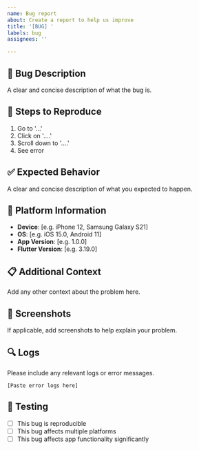 ```yaml
---
name: Bug report
about: Create a report to help us improve
title: '[BUG] '
labels: bug
assignees: ''

---
```


## 🐛 Bug Description
A clear and concise description of what the bug is.

## 🔄 Steps to Reproduce
1. Go to '...'
2. Click on '....'
3. Scroll down to '....'
4. See error

## ✅ Expected Behavior
A clear and concise description of what you expected to happen.

## 📱 Platform Information
- **Device**: [e.g. iPhone 12, Samsung Galaxy S21]
- **OS**: [e.g. iOS 15.0, Android 11]
- **App Version**: [e.g. 1.0.0]
- **Flutter Version**: [e.g. 3.19.0]

## 📋 Additional Context
Add any other context about the problem here.

## 📸 Screenshots
If applicable, add screenshots to help explain your problem.

## 🔍 Logs
Please include any relevant logs or error messages.

```
[Paste error logs here]
```

## 🧪 Testing
- [ ] This bug is reproducible
- [ ] This bug affects multiple platforms
- [ ] This bug affects app functionality significantly